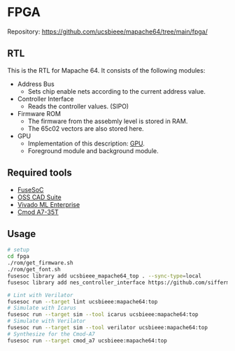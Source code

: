 
<!-- fpga/README.md -->

# FPGA

Repository: <https://github.com/ucsbieee/mapache64/tree/main/fpga/>

## RTL

This is the RTL for Mapache 64. It consists of the following modules:

* Address Bus
  * Sets chip enable nets according to the current address value.
* Controller Interface
  * Reads the controller values. (SIPO)
* Firmware ROM
  * The firmware from the assebmly level is stored in RAM.
  * The 65c02 vectors are also stored here.
* GPU
  * Implementation of this description: [GPU](https://mapache64.ucsbieee.org/guides/gpu/).
  * Foreground module and background module.

## Required tools

* [FuseSoC](https://github.com/olofk/fusesoc)
* [OSS CAD Suite](https://github.com/YosysHQ/oss-cad-suite-build)
* [Vivado ML Enterprise](https://www.xilinx.com/products/design-tools/vivado.html)
* [Cmod A7-35T](https://store.digilentinc.com/cmod-a7-breadboardable-artix-7-fpga-module/)

## Usage

```bash
# setup
cd fpga
./rom/get_firmware.sh
./rom/get_font.sh
fusesoc library add ucsbieee_mapache64_top . --sync-type=local
fusesoc library add nes_controller_interface https://github.com/sifferman/nes_controller_interface --sync-type=git

# Lint with Verilator
fusesoc run --target lint ucsbieee:mapache64:top
# Simulate with Icarus
fusesoc run --target sim --tool icarus ucsbieee:mapache64:top
# Simulate with Verilator
fusesoc run --target sim --tool verilator ucsbieee:mapache64:top
# Synthesize for the Cmod-A7
fusesoc run --target cmod_a7 ucsbieee:mapache64:top
```
